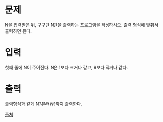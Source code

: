 # 문제

N을 입력받은 뒤, 구구단 N단을 출력하는 프로그램을 작성하시오. 출력 형식에 맞춰서 출력하면 된다.

# 입력

첫째 줄에 N이 주어진다. N은 1보다 크거나 같고, 9보다 작거나 같다.

# 출력

출력형식과 같게 N*1부터 N*9까지 출력한다.

[출처](https://www.acmicpc.net/problem/2739)
